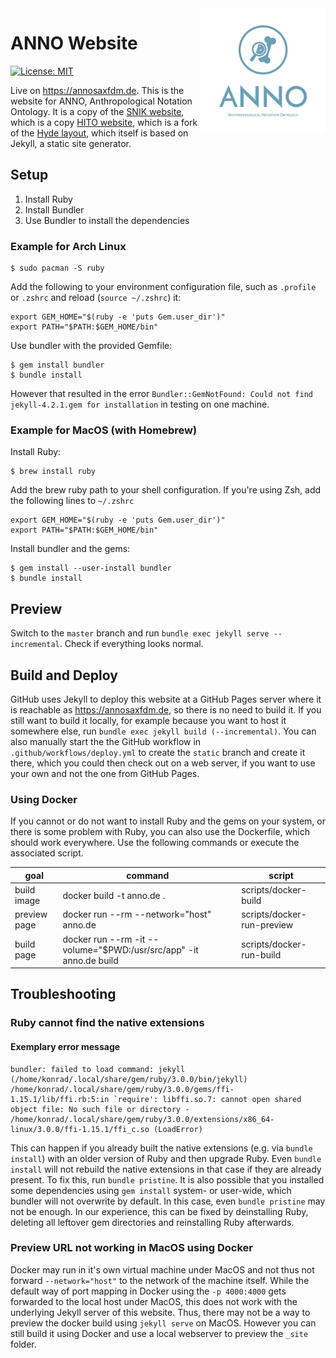 <img align="right" width="200" height="200" src="./public/anno-logo-blue.svg" alt="ANNO">

# ANNO Website

[![License: MIT](https://img.shields.io/badge/license-MIT-blue)](LICENSE)

Live on <https://annosaxfdm.de>.
This is the website for ANNO, Anthropological Notation Ontology.
It is a copy of the [SNIK website](https://github.com/snikproject/snik.eu), which is a copy [HITO website](https://github.com/hitontology/hitontology.eu), which is a fork of the [Hyde layout](https://github.com/poole/hyde), which itself is based on Jekyll, a static site generator.

## Setup

1. Install Ruby
2. Install Bundler
3. Use Bundler to install the dependencies

### Example for Arch Linux

    $ sudo pacman -S ruby

Add the following to your environment configuration file, such as `.profile` or `.zshrc` and reload (`source ~/.zshrc`) it:

    export GEM_HOME="$(ruby -e 'puts Gem.user_dir')"
    export PATH="$PATH:$GEM_HOME/bin"

Use bundler with the provided Gemfile:

    $ gem install bundler
    $ bundle install

However that resulted in the error `Bundler::GemNotFound: Could not find jekyll-4.2.1.gem for installation` in testing on one machine.

### Example for MacOS (with Homebrew)

Install Ruby:

    $ brew install ruby

Add the brew ruby path to your shell configuration.
If you're using Zsh, add the following lines to `~/.zshrc`

    export GEM_HOME="$(ruby -e 'puts Gem.user_dir')"
    export PATH="$PATH:$GEM_HOME/bin"

Install bundler and the gems:

    $ gem install --user-install bundler
    $ bundle install

## Preview

Switch to the `master` branch and run `bundle exec jekyll serve --incremental`.
Check if everything looks normal.

## Build and Deploy

GitHub uses Jekyll to deploy this website at a GitHub Pages server where it is reachable as <https://annosaxfdm.de>, so there is no need to build it.
If you still want to build it locally, for example because you want to host it somewhere else, run `bundle exec jekyll build (--incremental)`.
You can also manually start the the GitHub workflow in `.github/workflows/deploy.yml` to create the `static` branch and create it there, which you could then check out on a web server, if you want to use your own and not the one from GitHub Pages.

### Using Docker

If you cannot or do not want to install Ruby and the gems on your system, or there is some problem with Ruby, you can also use the Dockerfile, which should work everywhere.
Use the following commands or execute the associated script.

| goal         | command                                                            | script                     |
| ------------ | ------------------------------------------------------------------ | -------------------------- |
| build image  | docker build -t anno.de .                                          | scripts/docker-build       |
| preview page | docker run --rm --network="host" anno.de                           | scripts/docker-run-preview |
| build page   | docker run --rm -it --volume="$PWD:/usr/src/app" -it anno.de build | scripts/docker-run-build   |

## Troubleshooting

### Ruby cannot find the native extensions

#### Exemplary error message

    bundler: failed to load command: jekyll (/home/konrad/.local/share/gem/ruby/3.0.0/bin/jekyll)
    /home/konrad/.local/share/gem/ruby/3.0.0/gems/ffi-1.15.1/lib/ffi.rb:5:in `require': libffi.so.7: cannot open shared object file: No such file or directory - /home/konrad/.local/share/gem/ruby/3.0.0/extensions/x86_64-linux/3.0.0/ffi-1.15.1/ffi_c.so (LoadError)

This can happen if you already built the native extensions (e.g. via `bundle install`) with an older version of Ruby and then upgrade Ruby.
Even `bundle install` will not rebuild the native extensions in that case if they are already present.
To fix this, run `bundle pristine`.
It is also possible that you installed some dependencies using `gem install` system- or user-wide, which bundler will not overwrite by default.
In this case, even `bundle pristine` may not be enough.
In our experience, this can be fixed by deinstalling Ruby, deleting all leftover gem directories and reinstalling Ruby afterwards.

### Preview URL not working in MacOS using Docker

Docker may run in it's own virtual machine under MacOS and not thus not forward `--network="host"` to the network of the machine itself.
While the default way of port mapping in Docker using the `-p 4000:4000` gets forwarded to the local host under MacOS, this does not work with the underlying Jekyll server of this website.
Thus, there may not be a way to preview the docker build using `jekyll serve` on MacOS.
However you can still build it using Docker and use a local webserver to preview the `_site` folder.
